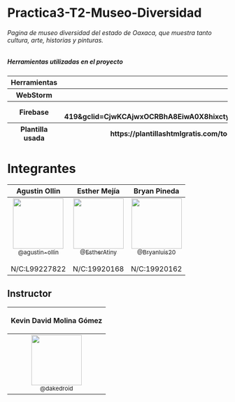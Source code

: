 # Practica3-T2-Museo-Diversidad
###### Pagina de museo diversidad del estado de Oaxaca, que muestra tanto cultura, arte, historias y pinturas. ######


<html>

<h5>Herramientas utilizadas en el proyecto</h5>

<table>
        <thead>
            <tr>
                <th>Herramientas</th>
                <th> Link </th>
            </tr>
            <tr>
                <th> WebStorm</th>
                <th> https://www.jetbrains.com/es-es/webstorm/ </th>
            </tr>
            <tr>
                <th>Firebase</th>
                <th>https://firebase.google.com/?hl=es-419&gclid=CjwKCAjwxOCRBhA8EiwA0X8hixctyLSmXowCIby1GzzqakJODtGitqAdFO7Nvc441sc9nHCTbRYR1BoClWsQAvD_BwE&gclsrc=aw.ds </th>
            </tr>
            <tr>
                <th>Plantilla usada</th>
                <th>https://plantillashtmlgratis.com/todas-las-plantillas/plantilla/plantillas-html-css-para-descargar-gratuita-cosmix/</th>
            </tr>
        </thead>
</table>
<h1>Integrantes</h1>
<table>
        <thead>
            <tr>
                <th> Agustin Ollin</th>
                <th> Esther Mejía </th>
                <th> Bryan Pineda </th>
            </tr>
        </thead>
        <tbody>
            <tr>
                <td align="center"><a href="https://github.com/agustin-ollin"><img src=https://avatars.githubusercontent.com/u/85704884?v=4" width="115" style="max-width: 100%;"><br><sub>@agustin-ollin</sub></a> <br> </br> <h>N/C:L99227822</h> </td>
                <td align="center"><a href="https://github.com/EstherAtiny"><img src="https://avatars.githubusercontent.com/u/98972201?v=4" width="115" style="max-width: 100%;"><br><sub>@EstherAtiny</sub></a><br></br><h>N/C:19920168</h> </td>
                <td align="center"><a href="https://github.com/Bryanluis20"><img src=https://avatars.githubusercontent.com/u/85704884?v=4" width="115" style="max-width: 100%;"><br><sub>@Bryanluis20</sub></a> <br> </br> <h>N/C:19920162</h> </td>       
 
</tr>
</tbody>
</table>

<h2>Instructor</h2>
    <table>
        <thead>
                <tr>
                    <th> <p> Kevin David Molina Gómez </p> </th>
                </tr>
        </thead>
        <tbody>
            <tr>
                <td align="center"><a href="https://github.com/dakedroid"><img src="https://avatars.githubusercontent.com/u/16070294?v=4" width="115" style="max-width: 100%;"><br><sub>@dakedroid</sub></a> </td>
            </tr>
        </tbody>
    </table>
</html>
